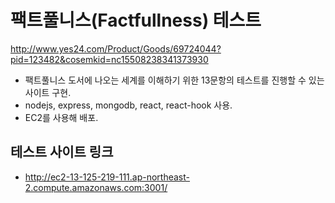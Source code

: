 # 팩트풀니스(Factfullness) 테스트

http://www.yes24.com/Product/Goods/69724044?pid=123482&cosemkid=nc15508238341373930

* 팩트풀니스 도서에 나오는 세계를 이해하기 위한 13문항의 테스트를 진행할 수 있는 사이트 구현.
* nodejs, express, mongodb, react, react-hook 사용.
* EC2를 사용해 배포.



## 테스트 사이트 링크

*  http://ec2-13-125-219-111.ap-northeast-2.compute.amazonaws.com:3001/ 